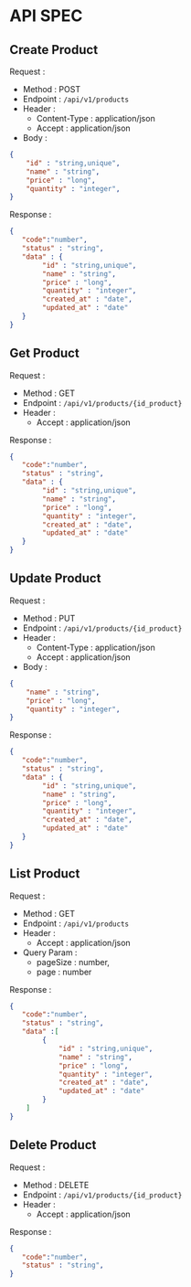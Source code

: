 # API SPEC

## Create Product

Request : 
- Method : POST
- Endpoint : `/api/v1/products`
- Header : 
    - Content-Type : application/json
    - Accept : application/json
- Body : 

``` json
{
    "id" : "string,unique",
    "name" : "string",
    "price" : "long",
    "quantity" : "integer",
}

```
Response : 

``` json
{
   "code":"number",
   "status" : "string",
   "data" : {
        "id" : "string,unique",
        "name" : "string",
        "price" : "long",
        "quantity" : "integer",
        "created_at" : "date",
        "updated_at" : "date"
   }
}

```

## Get Product
Request : 
- Method : GET
- Endpoint : `/api/v1/products/{id_product}`
- Header : 
    - Accept : application/json

Response : 


``` json
{
   "code":"number",
   "status" : "string",
   "data" : {
        "id" : "string,unique",
        "name" : "string",
        "price" : "long",
        "quantity" : "integer",
        "created_at" : "date",
        "updated_at" : "date"
   }
}

```

## Update Product

Request : 
- Method : PUT
- Endpoint : `/api/v1/products/{id_product}`
- Header : 
    - Content-Type : application/json
    - Accept : application/json
- Body : 

``` json
{
    "name" : "string",
    "price" : "long",
    "quantity" : "integer",
}

```
Response : 


``` json
{
   "code":"number",
   "status" : "string",
   "data" : {
        "id" : "string,unique",
        "name" : "string",
        "price" : "long",
        "quantity" : "integer",
        "created_at" : "date",
        "updated_at" : "date"
   }
}

```

## List Product

Request : 
- Method : GET
- Endpoint : `/api/v1/products`
- Header : 
    - Accept : application/json
- Query Param : 
    - pageSize : number,
    - page : number
  
Response : 


``` json
{
   "code":"number",
   "status" : "string",
   "data" :[
        {
            "id" : "string,unique",
            "name" : "string",
            "price" : "long",
            "quantity" : "integer",
            "created_at" : "date",
            "updated_at" : "date"
        }
    ]
}

```


## Delete Product
Request : 
- Method : DELETE
- Endpoint : `/api/v1/products/{id_product}`
- Header : 
    - Accept : application/json

Response : 

``` json
{
   "code":"number",
   "status" : "string",
}

```
